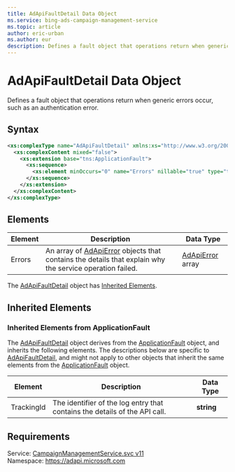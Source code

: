 ```yaml
---
title: AdApiFaultDetail Data Object
ms.service: bing-ads-campaign-management-service
ms.topic: article
author: eric-urban
ms.author: eur
description: Defines a fault object that operations return when generic errors occur, such as an authentication error.
---
```

# AdApiFaultDetail Data Object
Defines a fault object that operations return when generic errors occur, such as an authentication error.

## Syntax
```xml
<xs:complexType name="AdApiFaultDetail" xmlns:xs="http://www.w3.org/2001/XMLSchema">
  <xs:complexContent mixed="false">
    <xs:extension base="tns:ApplicationFault">
      <xs:sequence>
        <xs:element minOccurs="0" name="Errors" nillable="true" type="tns:ArrayOfAdApiError" />
      </xs:sequence>
    </xs:extension>
  </xs:complexContent>
</xs:complexType>
```

## <a name="elements"></a>Elements

|Element|Description|Data Type|
|-----------|---------------|-------------|
|<a name="errors"></a>Errors|An array of [AdApiError](../campaign-management-service/adapierror.md) objects that contains the details that explain why the service operation failed.|[AdApiError](adapierror.md) array|

The [AdApiFaultDetail](adapifaultdetail.md) object has [Inherited Elements](#inheritedelements).

## <a name="inheritedelements"></a>Inherited Elements

### <a name="inheritedelementsapplicationfault"></a>Inherited Elements from ApplicationFault
The [AdApiFaultDetail](adapifaultdetail.md) object derives from the [ApplicationFault](applicationfault.md) object, and inherits the following elements. The descriptions below are specific to [AdApiFaultDetail](adapifaultdetail.md), and might not apply to other objects that inherit the same elements from the [ApplicationFault](applicationfault.md) object.  

|Element|Description|Data Type|
|-----------|---------------|-------------|
|<a name="trackingid"></a>TrackingId|The identifier of the log entry that contains the details of the API call.|**string**|

## Requirements
Service: [CampaignManagementService.svc v11](https://campaign.api.bingads.microsoft.com/Api/Advertiser/CampaignManagement/v11/CampaignManagementService.svc)  
Namespace: https://adapi.microsoft.com  

